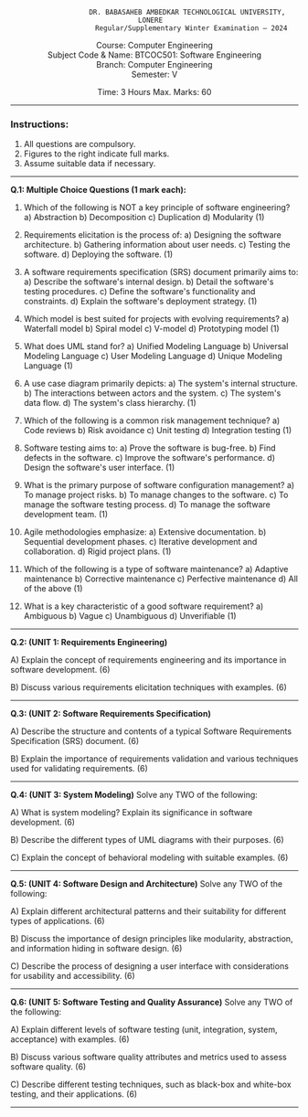<div align="center">

                    DR. BABASAHEB AMBEDKAR TECHNOLOGICAL UNIVERSITY, LONERE  
                        Regular/Supplementary Winter Examination – 2024  

Course: Computer Engineering  
Subject Code & Name: BTCOC501: Software Engineering  
Branch: Computer Engineering  
Semester: V  

Time: 3 Hours                                                         Max. Marks: 60  

</div>

---

### Instructions:  
1. All questions are compulsory.  
2. Figures to the right indicate full marks.  
3. Assume suitable data if necessary.  

---

**Q.1: Multiple Choice Questions (1 mark each):**

1. Which of the following is NOT a key principle of software engineering?
    a) Abstraction
    b) Decomposition
    c) Duplication
    d) Modularity (1)

2. Requirements elicitation is the process of:
    a) Designing the software architecture.
    b) Gathering information about user needs.
    c) Testing the software.
    d) Deploying the software. (1)

3.  A software requirements specification (SRS) document primarily aims to:
    a) Describe the software's internal design.
    b) Detail the software's testing procedures.
    c) Define the software's functionality and constraints.
    d) Explain the software's deployment strategy. (1)

4. Which model is best suited for projects with evolving requirements?
    a) Waterfall model
    b) Spiral model
    c) V-model
    d) Prototyping model (1)

5. What does UML stand for?
    a) Unified Modeling Language
    b) Universal Modeling Language
    c) User Modeling Language
    d) Unique Modeling Language (1)

6. A use case diagram primarily depicts:
    a) The system's internal structure.
    b) The interactions between actors and the system.
    c) The system's data flow.
    d) The system's class hierarchy. (1)

7. Which of the following is a common risk management technique?
    a) Code reviews
    b) Risk avoidance
    c) Unit testing
    d) Integration testing (1)

8. Software testing aims to:
    a) Prove the software is bug-free.
    b) Find defects in the software.
    c) Improve the software's performance.
    d) Design the software's user interface. (1)

9. What is the primary purpose of software configuration management?
    a) To manage project risks.
    b) To manage changes to the software.
    c) To manage the software testing process.
    d) To manage the software development team. (1)

10. Agile methodologies emphasize:
    a) Extensive documentation.
    b) Sequential development phases.
    c) Iterative development and collaboration.
    d) Rigid project plans. (1)

11.  Which of the following is a type of software maintenance?
    a) Adaptive maintenance
    b) Corrective maintenance
    c) Perfective maintenance
    d) All of the above (1)

12.  What is a key characteristic of a good software requirement?
    a) Ambiguous
    b) Vague
    c) Unambiguous
    d) Unverifiable (1)


---

**Q.2:  (UNIT 1: Requirements Engineering)**

A) Explain the concept of requirements engineering and its importance in software development. (6)

B) Discuss various requirements elicitation techniques with examples. (6)


---

**Q.3: (UNIT 2: Software Requirements Specification)**

A) Describe the structure and contents of a typical Software Requirements Specification (SRS) document. (6)

B)  Explain the importance of requirements validation and various techniques used for validating requirements. (6)


---

**Q.4: (UNIT 3: System Modeling)**  Solve any TWO of the following:

A) What is system modeling? Explain its significance in software development. (6)

B) Describe the different types of UML diagrams with their purposes.  (6)

C) Explain the concept of behavioral modeling with suitable examples. (6)


---

**Q.5: (UNIT 4: Software Design and Architecture)** Solve any TWO of the following:

A) Explain different architectural patterns and their suitability for different types of applications. (6)

B) Discuss the importance of design principles like modularity, abstraction, and information hiding in software design. (6)

C) Describe the process of designing a user interface with considerations for usability and accessibility. (6)


---

**Q.6: (UNIT 5: Software Testing and Quality Assurance)** Solve any TWO of the following:

A) Explain different levels of software testing (unit, integration, system, acceptance) with examples. (6)

B) Discuss various software quality attributes and metrics used to assess software quality. (6)

C) Describe different testing techniques, such as black-box and white-box testing, and their applications. (6)

---
